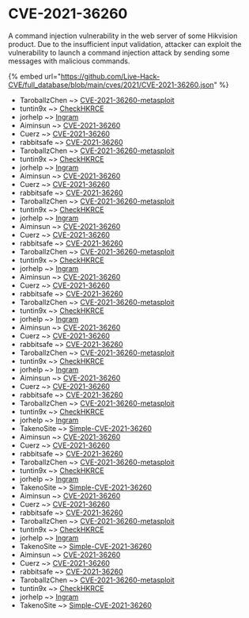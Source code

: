 # CVE-2021-36260

A command injection vulnerability in the web server of some Hikvision product. Due to the insufficient input validation, attacker can exploit the vulnerability to launch a command injection attack by sending some messages with malicious commands.

{% embed url="https://github.com/Live-Hack-CVE/full_database/blob/main/cves/2021/CVE-2021-36260.json" %}


* TaroballzChen ~> [CVE-2021-36260-metasploit](https://www.alice-snow.ru/2021/database/cve-2021-36260/cve-2021-36260-metasploit-taroballzchen)
* tuntin9x ~> [CheckHKRCE](https://www.alice-snow.ru/2021/database/cve-2021-36260/checkhkrce-tuntin9x)
* jorhelp ~> [Ingram](https://www.alice-snow.ru/2021/database/cve-2021-36260/ingram-jorhelp)
* Aiminsun ~> [CVE-2021-36260](https://www.alice-snow.ru/2021/database/cve-2021-36260/cve-2021-36260-aiminsun)
* Cuerz ~> [CVE-2021-36260](https://www.alice-snow.ru/2021/database/cve-2021-36260/cve-2021-36260-cuerz)
* rabbitsafe ~> [CVE-2021-36260](https://www.alice-snow.ru/2021/database/cve-2021-36260/cve-2021-36260-rabbitsafe)
* TaroballzChen ~> [CVE-2021-36260-metasploit](https://www.alice-snow.ru/2021/database/cve-2021-36260/cve-2021-36260-metasploit-taroballzchen)
* tuntin9x ~> [CheckHKRCE](https://www.alice-snow.ru/2021/database/cve-2021-36260/checkhkrce-tuntin9x)
* jorhelp ~> [Ingram](https://www.alice-snow.ru/2021/database/cve-2021-36260/ingram-jorhelp)
* Aiminsun ~> [CVE-2021-36260](https://www.alice-snow.ru/2021/database/cve-2021-36260/cve-2021-36260-aiminsun)
* Cuerz ~> [CVE-2021-36260](https://www.alice-snow.ru/2021/database/cve-2021-36260/cve-2021-36260-cuerz)
* rabbitsafe ~> [CVE-2021-36260](https://www.alice-snow.ru/2021/database/cve-2021-36260/cve-2021-36260-rabbitsafe)
* TaroballzChen ~> [CVE-2021-36260-metasploit](https://www.alice-snow.ru/2021/database/cve-2021-36260/cve-2021-36260-metasploit-taroballzchen)
* tuntin9x ~> [CheckHKRCE](https://www.alice-snow.ru/2021/database/cve-2021-36260/checkhkrce-tuntin9x)
* jorhelp ~> [Ingram](https://www.alice-snow.ru/2021/database/cve-2021-36260/ingram-jorhelp)
* Aiminsun ~> [CVE-2021-36260](https://www.alice-snow.ru/2021/database/cve-2021-36260/cve-2021-36260-aiminsun)
* Cuerz ~> [CVE-2021-36260](https://www.alice-snow.ru/2021/database/cve-2021-36260/cve-2021-36260-cuerz)
* rabbitsafe ~> [CVE-2021-36260](https://www.alice-snow.ru/2021/database/cve-2021-36260/cve-2021-36260-rabbitsafe)
* TaroballzChen ~> [CVE-2021-36260-metasploit](https://www.alice-snow.ru/2021/database/cve-2021-36260/cve-2021-36260-metasploit-taroballzchen)
* tuntin9x ~> [CheckHKRCE](https://www.alice-snow.ru/2021/database/cve-2021-36260/checkhkrce-tuntin9x)
* jorhelp ~> [Ingram](https://www.alice-snow.ru/2021/database/cve-2021-36260/ingram-jorhelp)
* Aiminsun ~> [CVE-2021-36260](https://www.alice-snow.ru/2021/database/cve-2021-36260/cve-2021-36260-aiminsun)
* Cuerz ~> [CVE-2021-36260](https://www.alice-snow.ru/2021/database/cve-2021-36260/cve-2021-36260-cuerz)
* rabbitsafe ~> [CVE-2021-36260](https://www.alice-snow.ru/2021/database/cve-2021-36260/cve-2021-36260-rabbitsafe)
* TaroballzChen ~> [CVE-2021-36260-metasploit](https://www.alice-snow.ru/2021/database/cve-2021-36260/cve-2021-36260-metasploit-taroballzchen)
* tuntin9x ~> [CheckHKRCE](https://www.alice-snow.ru/2021/database/cve-2021-36260/checkhkrce-tuntin9x)
* jorhelp ~> [Ingram](https://www.alice-snow.ru/2021/database/cve-2021-36260/ingram-jorhelp)
* Aiminsun ~> [CVE-2021-36260](https://www.alice-snow.ru/2021/database/cve-2021-36260/cve-2021-36260-aiminsun)
* Cuerz ~> [CVE-2021-36260](https://www.alice-snow.ru/2021/database/cve-2021-36260/cve-2021-36260-cuerz)
* rabbitsafe ~> [CVE-2021-36260](https://www.alice-snow.ru/2021/database/cve-2021-36260/cve-2021-36260-rabbitsafe)
* TaroballzChen ~> [CVE-2021-36260-metasploit](https://www.alice-snow.ru/2021/database/cve-2021-36260/cve-2021-36260-metasploit-taroballzchen)
* tuntin9x ~> [CheckHKRCE](https://www.alice-snow.ru/2021/database/cve-2021-36260/checkhkrce-tuntin9x)
* jorhelp ~> [Ingram](https://www.alice-snow.ru/2021/database/cve-2021-36260/ingram-jorhelp)
* Aiminsun ~> [CVE-2021-36260](https://www.alice-snow.ru/2021/database/cve-2021-36260/cve-2021-36260-aiminsun)
* Cuerz ~> [CVE-2021-36260](https://www.alice-snow.ru/2021/database/cve-2021-36260/cve-2021-36260-cuerz)
* rabbitsafe ~> [CVE-2021-36260](https://www.alice-snow.ru/2021/database/cve-2021-36260/cve-2021-36260-rabbitsafe)
* TaroballzChen ~> [CVE-2021-36260-metasploit](https://www.alice-snow.ru/2021/database/cve-2021-36260/cve-2021-36260-metasploit-taroballzchen)
* tuntin9x ~> [CheckHKRCE](https://www.alice-snow.ru/2021/database/cve-2021-36260/checkhkrce-tuntin9x)
* jorhelp ~> [Ingram](https://www.alice-snow.ru/2021/database/cve-2021-36260/ingram-jorhelp)
* TakenoSite ~> [Simple-CVE-2021-36260](https://www.alice-snow.ru/2021/database/cve-2021-36260/simple-cve-2021-36260-takenosite)
* Aiminsun ~> [CVE-2021-36260](https://www.alice-snow.ru/2021/database/cve-2021-36260/cve-2021-36260-aiminsun)
* Cuerz ~> [CVE-2021-36260](https://www.alice-snow.ru/2021/database/cve-2021-36260/cve-2021-36260-cuerz)
* rabbitsafe ~> [CVE-2021-36260](https://www.alice-snow.ru/2021/database/cve-2021-36260/cve-2021-36260-rabbitsafe)
* TaroballzChen ~> [CVE-2021-36260-metasploit](https://www.alice-snow.ru/2021/database/cve-2021-36260/cve-2021-36260-metasploit-taroballzchen)
* tuntin9x ~> [CheckHKRCE](https://www.alice-snow.ru/2021/database/cve-2021-36260/checkhkrce-tuntin9x)
* jorhelp ~> [Ingram](https://www.alice-snow.ru/2021/database/cve-2021-36260/ingram-jorhelp)
* TakenoSite ~> [Simple-CVE-2021-36260](https://www.alice-snow.ru/2021/database/cve-2021-36260/simple-cve-2021-36260-takenosite)
* Aiminsun ~> [CVE-2021-36260](https://www.alice-snow.ru/2021/database/cve-2021-36260/cve-2021-36260-aiminsun)
* Cuerz ~> [CVE-2021-36260](https://www.alice-snow.ru/2021/database/cve-2021-36260/cve-2021-36260-cuerz)
* rabbitsafe ~> [CVE-2021-36260](https://www.alice-snow.ru/2021/database/cve-2021-36260/cve-2021-36260-rabbitsafe)
* TaroballzChen ~> [CVE-2021-36260-metasploit](https://www.alice-snow.ru/2021/database/cve-2021-36260/cve-2021-36260-metasploit-taroballzchen)
* tuntin9x ~> [CheckHKRCE](https://www.alice-snow.ru/2021/database/cve-2021-36260/checkhkrce-tuntin9x)
* jorhelp ~> [Ingram](https://www.alice-snow.ru/2021/database/cve-2021-36260/ingram-jorhelp)
* TakenoSite ~> [Simple-CVE-2021-36260](https://www.alice-snow.ru/2021/database/cve-2021-36260/simple-cve-2021-36260-takenosite)
* Aiminsun ~> [CVE-2021-36260](https://www.alice-snow.ru/2021/database/cve-2021-36260/cve-2021-36260-aiminsun)
* Cuerz ~> [CVE-2021-36260](https://www.alice-snow.ru/2021/database/cve-2021-36260/cve-2021-36260-cuerz)
* rabbitsafe ~> [CVE-2021-36260](https://www.alice-snow.ru/2021/database/cve-2021-36260/cve-2021-36260-rabbitsafe)
* TaroballzChen ~> [CVE-2021-36260-metasploit](https://www.alice-snow.ru/2021/database/cve-2021-36260/cve-2021-36260-metasploit-taroballzchen)
* tuntin9x ~> [CheckHKRCE](https://www.alice-snow.ru/2021/database/cve-2021-36260/checkhkrce-tuntin9x)
* jorhelp ~> [Ingram](https://www.alice-snow.ru/2021/database/cve-2021-36260/ingram-jorhelp)
* TakenoSite ~> [Simple-CVE-2021-36260](https://www.alice-snow.ru/2021/database/cve-2021-36260/simple-cve-2021-36260-takenosite)